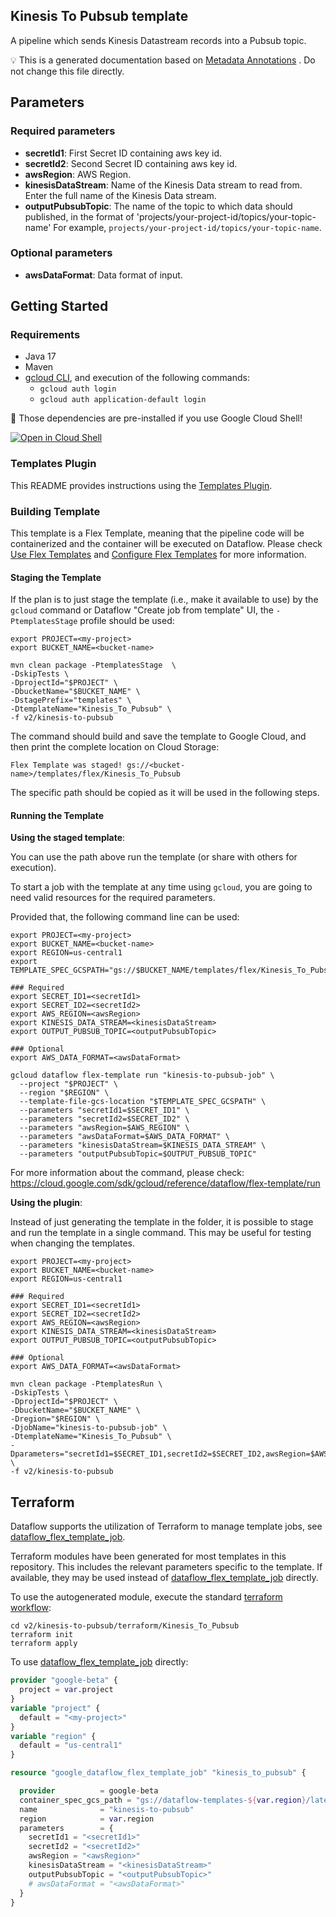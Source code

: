 
Kinesis To Pubsub template
---
A pipeline which sends Kinesis Datastream records into a Pubsub topic.



:bulb: This is a generated documentation based
on [Metadata Annotations](https://github.com/GoogleCloudPlatform/DataflowTemplates#metadata-annotations)
. Do not change this file directly.

## Parameters

### Required parameters

* **secretId1**: First Secret ID containing aws key id.
* **secretId2**: Second Secret ID containing aws key id.
* **awsRegion**: AWS Region.
* **kinesisDataStream**: Name of the Kinesis Data stream to read from. Enter the full name of the Kinesis Data stream.
* **outputPubsubTopic**: The name of the topic to which data should published, in the format of 'projects/your-project-id/topics/your-topic-name' For example, `projects/your-project-id/topics/your-topic-name`.

### Optional parameters

* **awsDataFormat**: Data format of input.



## Getting Started

### Requirements

* Java 17
* Maven
* [gcloud CLI](https://cloud.google.com/sdk/gcloud), and execution of the
  following commands:
  * `gcloud auth login`
  * `gcloud auth application-default login`

:star2: Those dependencies are pre-installed if you use Google Cloud Shell!

[![Open in Cloud Shell](http://gstatic.com/cloudssh/images/open-btn.svg)](https://console.cloud.google.com/cloudshell/editor?cloudshell_git_repo=https%3A%2F%2Fgithub.com%2FGoogleCloudPlatform%2FDataflowTemplates.git&cloudshell_open_in_editor=v2/kinesis-to-pubsub/src/main/java/com/google/cloud/teleport/v2/templates/KinesisToPubsub.java)

### Templates Plugin

This README provides instructions using
the [Templates Plugin](https://github.com/GoogleCloudPlatform/DataflowTemplates#templates-plugin).

### Building Template

This template is a Flex Template, meaning that the pipeline code will be
containerized and the container will be executed on Dataflow. Please
check [Use Flex Templates](https://cloud.google.com/dataflow/docs/guides/templates/using-flex-templates)
and [Configure Flex Templates](https://cloud.google.com/dataflow/docs/guides/templates/configuring-flex-templates)
for more information.

#### Staging the Template

If the plan is to just stage the template (i.e., make it available to use) by
the `gcloud` command or Dataflow "Create job from template" UI,
the `-PtemplatesStage` profile should be used:

```shell
export PROJECT=<my-project>
export BUCKET_NAME=<bucket-name>

mvn clean package -PtemplatesStage  \
-DskipTests \
-DprojectId="$PROJECT" \
-DbucketName="$BUCKET_NAME" \
-DstagePrefix="templates" \
-DtemplateName="Kinesis_To_Pubsub" \
-f v2/kinesis-to-pubsub
```


The command should build and save the template to Google Cloud, and then print
the complete location on Cloud Storage:

```
Flex Template was staged! gs://<bucket-name>/templates/flex/Kinesis_To_Pubsub
```

The specific path should be copied as it will be used in the following steps.

#### Running the Template

**Using the staged template**:

You can use the path above run the template (or share with others for execution).

To start a job with the template at any time using `gcloud`, you are going to
need valid resources for the required parameters.

Provided that, the following command line can be used:

```shell
export PROJECT=<my-project>
export BUCKET_NAME=<bucket-name>
export REGION=us-central1
export TEMPLATE_SPEC_GCSPATH="gs://$BUCKET_NAME/templates/flex/Kinesis_To_Pubsub"

### Required
export SECRET_ID1=<secretId1>
export SECRET_ID2=<secretId2>
export AWS_REGION=<awsRegion>
export KINESIS_DATA_STREAM=<kinesisDataStream>
export OUTPUT_PUBSUB_TOPIC=<outputPubsubTopic>

### Optional
export AWS_DATA_FORMAT=<awsDataFormat>

gcloud dataflow flex-template run "kinesis-to-pubsub-job" \
  --project "$PROJECT" \
  --region "$REGION" \
  --template-file-gcs-location "$TEMPLATE_SPEC_GCSPATH" \
  --parameters "secretId1=$SECRET_ID1" \
  --parameters "secretId2=$SECRET_ID2" \
  --parameters "awsRegion=$AWS_REGION" \
  --parameters "awsDataFormat=$AWS_DATA_FORMAT" \
  --parameters "kinesisDataStream=$KINESIS_DATA_STREAM" \
  --parameters "outputPubsubTopic=$OUTPUT_PUBSUB_TOPIC"
```

For more information about the command, please check:
https://cloud.google.com/sdk/gcloud/reference/dataflow/flex-template/run


**Using the plugin**:

Instead of just generating the template in the folder, it is possible to stage
and run the template in a single command. This may be useful for testing when
changing the templates.

```shell
export PROJECT=<my-project>
export BUCKET_NAME=<bucket-name>
export REGION=us-central1

### Required
export SECRET_ID1=<secretId1>
export SECRET_ID2=<secretId2>
export AWS_REGION=<awsRegion>
export KINESIS_DATA_STREAM=<kinesisDataStream>
export OUTPUT_PUBSUB_TOPIC=<outputPubsubTopic>

### Optional
export AWS_DATA_FORMAT=<awsDataFormat>

mvn clean package -PtemplatesRun \
-DskipTests \
-DprojectId="$PROJECT" \
-DbucketName="$BUCKET_NAME" \
-Dregion="$REGION" \
-DjobName="kinesis-to-pubsub-job" \
-DtemplateName="Kinesis_To_Pubsub" \
-Dparameters="secretId1=$SECRET_ID1,secretId2=$SECRET_ID2,awsRegion=$AWS_REGION,awsDataFormat=$AWS_DATA_FORMAT,kinesisDataStream=$KINESIS_DATA_STREAM,outputPubsubTopic=$OUTPUT_PUBSUB_TOPIC" \
-f v2/kinesis-to-pubsub
```

## Terraform

Dataflow supports the utilization of Terraform to manage template jobs,
see [dataflow_flex_template_job](https://registry.terraform.io/providers/hashicorp/google/latest/docs/resources/dataflow_flex_template_job).

Terraform modules have been generated for most templates in this repository. This includes the relevant parameters
specific to the template. If available, they may be used instead of
[dataflow_flex_template_job](https://registry.terraform.io/providers/hashicorp/google/latest/docs/resources/dataflow_flex_template_job)
directly.

To use the autogenerated module, execute the standard
[terraform workflow](https://developer.hashicorp.com/terraform/intro/core-workflow):

```shell
cd v2/kinesis-to-pubsub/terraform/Kinesis_To_Pubsub
terraform init
terraform apply
```

To use
[dataflow_flex_template_job](https://registry.terraform.io/providers/hashicorp/google/latest/docs/resources/dataflow_flex_template_job)
directly:

```terraform
provider "google-beta" {
  project = var.project
}
variable "project" {
  default = "<my-project>"
}
variable "region" {
  default = "us-central1"
}

resource "google_dataflow_flex_template_job" "kinesis_to_pubsub" {

  provider          = google-beta
  container_spec_gcs_path = "gs://dataflow-templates-${var.region}/latest/flex/Kinesis_To_Pubsub"
  name              = "kinesis-to-pubsub"
  region            = var.region
  parameters        = {
    secretId1 = "<secretId1>"
    secretId2 = "<secretId2>"
    awsRegion = "<awsRegion>"
    kinesisDataStream = "<kinesisDataStream>"
    outputPubsubTopic = "<outputPubsubTopic>"
    # awsDataFormat = "<awsDataFormat>"
  }
}
```
